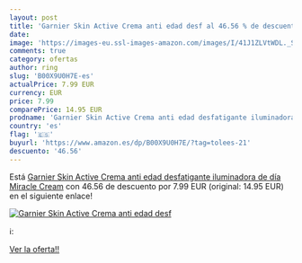 ```yaml
---
layout: post
title: 'Garnier Skin Active Crema anti edad desf al 46.56 % de descuento'
date: 
image: 'https://images-eu.ssl-images-amazon.com/images/I/41J1ZLVtWDL._SL200_.jpg'
comments: true
category: ofertas
author: ring
slug: 'B00X9U0H7E-es'
actualPrice: 7.99 EUR
currency: EUR
price: 7.99
comparePrice: 14.95 EUR
prodname: 'Garnier Skin Active Crema anti edad desfatigante iluminadora de día Miracle Cream'
country: 'es'
flag: '🇪🇸'
buyurl: 'https://www.amazon.es/dp/B00X9U0H7E/?tag=tolees-21'
descuento: '46.56'
---
```


Está [Garnier Skin Active Crema anti edad desfatigante iluminadora de día Miracle Cream](https://www.amazon.es/dp/B00X9U0H7E/?tag=tolees-21) con 46.56 de descuento por 7.99 EUR (original: 14.95 EUR) en el siguiente enlace!

[![Garnier Skin Active Crema anti edad desf](https://images-eu.ssl-images-amazon.com/images/I/41J1ZLVtWDL._SL200_.jpg)](https://www.amazon.es/dp/B00X9U0H7E/?tag=tolees-21)

ℹ️:


[Ver la oferta!!](https://www.amazon.es/dp/B00X9U0H7E/?tag=tolees-21)

